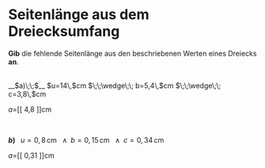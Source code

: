 <!--
version:  0.0.1

language: de


@style
input {
    text-align: center;
}

.flex-container {
    display: flex;
    flex-wrap: wrap;
    align-items: stretch;
    gap: 20px;
}

.flex-child {
    flex: 1;
    min-width: 350px;
    margin-right: 20px;
}

@media (max-width: 400px) {
    .flex-child {
        flex: 100%;
        margin-right: 0;
    }
}
@end

formula: \carry   \textcolor{red}{\scriptsize #1}
formula: \digit   \rlap{\carry{#1}}\phantom{#2}#2
formula: \permil  \text{‰}

import: https://raw.githubusercontent.com/LiaTemplates/Tikz-Jax/main/README.md

script: https://cdn.jsdelivr.net/gh/LiaTemplates/Tikz-Jax@main/dist/index.js


tags: Dreiecke, Länge, Fläche, Umfang, Dezimalzahlen, mittel, niedrig, Angeben

comment: Berechne die unbekannte Seitenlänge aus dem Umfang einer dreieckigen Fläche in Dezimalzahlen.

author: Martin Lommatzsch

-->




# Seitenlänge aus dem Dreiecksumfang


**Gib** die fehlende Seitenlänge aus den beschriebenen Werten eines Dreiecks **an**.

<br>


<section class="flex-container">


<div class="flex-child">
__$a)\;\;$__ $u=14\,$cm $\;\;\wedge\;\; b=5,4\,$cm $\;\;\wedge\;\; c=3,8\,$cm

$a=$[[  4,8  ]]cm

<br>
</div>

<div class="flex-child">

__$b)\;\;$__ $u=0,8\,$cm $\;\;\wedge\;\; b=0,15\,$cm $\;\;\wedge\;\; c=0,34\,$cm

$a=$[[  0,31  ]]cm



</div>

</section>





<br>
<br>
<br>
<br>
<br>